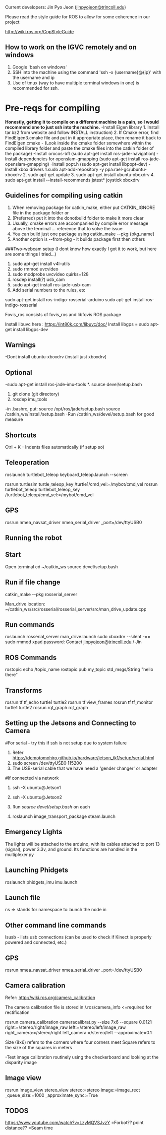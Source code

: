 Current developers: Jin Pyo Jeon (jinpyojeon@trincoll.edu)

Please read the style guide for ROS to allow for some coherence in our project

http://wiki.ros.org/CppStyleGuide

How to work on the IGVC remotely and on windows
--------------------------
1. Google 'bash on windows'
2. SSH into the machine using the command 'ssh -x {username}@{ip}' with the username and ip 
3. Use of tmux (way to have multiple terminal windows in one) is recommended for ssh.

Pre-reqs for compiling
==============================
**Honestly, getting it to compile on a different machine is a pain, so I would recommend one to just ssh into the machine.**
-Install Eigen library 
	1. Install tar.bz2 from website and follow INSTALL instruction)
	2. If Cmake error, find FindEigen3.cmake file and put in it appropriate place, then rename it back to FindEigen.cmake
	- (Look inside the cmake folder somewhere within the compiled library folder and paste the cmake files into the catkin folder of the package)
-Install orocos-bfl (sudo apt-get install ros-jade-navigation) 
-Install dependencies for openslam-gmapping (sudo apt-get install ros-jade-openslam-gmapping)
-Install popt.h (sudo apt-get install libpopt-dev)
-Install xbox drivers
 1.sudo apt-add-repository -y ppa:rael-gc/ubuntu-xboxdrv
 2. sudo apt-get update
 3. sudo apt-get install ubuntu-xboxdrv
 4. sudo apt-get install --install-recommends jstest* joystick xboxdrv


Guidelines for compiling using catkin
---------------------
1. When removing package for catkin_make, either put CATKIN_IGNORE file in the package folder or 
2. (Preferred) put it into the donotbuild folder to make it more clear
3. Usually, cmake errors are accompanied by compile error message above the terminal ... reference that to solve the issue
4. You can build just one package using catkin_make --pkg {pkg_name} 
5. Another option is --from-pkg <package> - it builds package first then others


###Two-webcam setup
 (I dont know how exactly I got it to work, but here are some things I tried...)
 1. sudo apt-get install v4l-utils
 2. sudo rmmod uvcvideo
 3. sudo modprobe uvcvideo quirks=128
 4. rosdep install(?) usb_cam
 5. sudo apt-get install ros-jade-usb-cam
 6. Add serial numbers to the rules, etc
 
 sudo apt-get install ros-indigo-rosserial-arduino
 sudo apt-get install ros-indigo-rosserial


Fovis_ros consists of fovis_ros and libfovis ROS package

Install libuvc here : https://int80k.com/libuvc/doc/
Install libgps = sudo apt-get install libgps-dev

Warnings
----------
-Dont install ubuntu-xboxdrv (install just xboxdrv)


Optional
---
-sudo apt-get install ros-jade-imu-tools
 *. source devel/setup.bash
 1. git clone (git directory)
 2. rosdep imu_tools 

-in .bashrc, put:
	source /opt/ros/jade/setup.bash
	source /catkin_ws/install/setup.bash
-Run /catkin_ws/devel/setup.bash for good measure

Shortcuts 
-----------------------------------

Ctrl + K  - Indents files automatically (if setup so)

Teleoperation
-------------------

roslaunch turtlebot_teleop keyboard_teleop.launch --screen

rosrun turtlesim turtle_teleop_key /turtle1/cmd_vel:=/mybot/cmd_vel
rosrun turtlebot_teleop turtlebot_teleop_key /turtlebot_teleop/cmd_vel:=/mybot/cmd_vel

GPS
-----------------------------
rosrun nmea_navsat_driver nmea_serial_driver _port=/dev/ttyUSB0 

Running the robot
------------------------

Start
------------------
Open terminal 
cd ~/catkin_ws
source devel/setup.bash


Run if file change 
------------------
catkin_make --pkg rosserial_server 


Man_drive location: ~/catkin_ws/src/rosserial/rosserial_server/src/man_drive_update.cpp

Run commands 
------------
roslaunch rosserial_server man_drive.launch
sudo xboxdrv --silent 
-== sudo rmmod xpad
password: Contact jinpyojeon@trincoll.edu / Jin

ROS Commands
----------------

rostopic echo /topic_name
rostopic pub my_topic std_msgs/String "hello there"

Transforms
----------------------------
rosrun tf tf_echo turtle1 turtle2
rosrun tf view_frames
rosrun tf tf_monitor turtle1 turtle2
rosrun rqt_graph rqt_graph

Setting up the Jetsons and Connecting to Camera
----------------------
#For serial - try this if ssh is not setup due to system failure
1. Refer https://demotomohiro.github.io/hardware/jetson_tk1/setup/serial.html
2. sudo screen /dev/ttyUSB0 115200
3. The USB-serial cable that we have need a 'gender changer' or adapter

#If connected via network
1. ssh -X ubuntu@Jetson1
2. ssh -X ubuntu@Jetson2

3. Run *source devel/setup.bash* on each

4. roslaunch image_transport_package steam.launch

Emergency Lights
-----------------
The lights will be attached to the arduino, 
with its cables attached to port 13 (signal), power 3.3v, and ground.
Its functions are handled in the multiplexer.py


Launching Phidgets
----------------------

roslaunch phidgets_imu imu.launch

Launch file 
----------
ns  => stands for namespace to launch the node in

Other command line commands
--------------
lsusb - lists usb connections 
(can be used to check if Kinect is properly powered and connected, etc.)

GPS
-----------
rosrun nmea_navsat_driver nmea_serial_driver _port=/dev/ttyUSB0 

Camera calibration
------------------

Refer: http://wiki.ros.org/camera_calibration

The camera calibration file is stored in /.ros/camera_info <=required for rectification
 
rosrun camera_calibration cameracalibrat.py --size 7x6 --square 0.0121 right:=/stereo/right/image_raw left:=/stereo/left/image_raw right_camera:=/stereo/right left_camera:=/stereo/left --approximate=0.1

Size (8x6) refers to the corners where four corners meet
Square refers to the size of the squares in meters

-Test image calibration routinely using the checkerboard and looking at the disparity image 

Image view
-------------
rosrun image_view stereo_view stereo:=stereo image:=image_rect _queue_size:=1000 _approximate_sync:=True

TODOS
-----------------
https://www.youtube.com/watch?v=LzyMQVSJvzY
=Forbot?? point distance?? 
=Seam time
